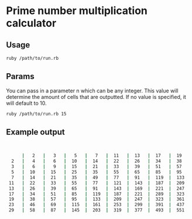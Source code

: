 Prime number multiplication calculator 
=========================================

Usage
------

```bash
ruby /path/to/run.rb
```

Params
--------

You can pass in a parameter n which can be any integer.  This value will determine the amount of cells that are outputted.  If no value is specified, it will default to 10.

```bash
ruby /path/to/run.rb 15
```

Example output
---------------
```bash


      |   2   |   3   |   5   |   7   |  11   |  13   |  17   |  19   |  23   |  29   |
  2   |   4   |   6   |  10   |  14   |  22   |  26   |  34   |  38   |  46   |  58   |
  3   |   6   |   9   |  15   |  21   |  33   |  39   |  51   |  57   |  69   |  87   |
  5   |  10   |  15   |  25   |  35   |  55   |  65   |  85   |  95   |  115  |  145  |
  7   |  14   |  21   |  35   |  49   |  77   |  91   |  119  |  133  |  161  |  203  |
 11   |  22   |  33   |  55   |  77   |  121  |  143  |  187  |  209  |  253  |  319  |
 13   |  26   |  39   |  65   |  91   |  143  |  169  |  221  |  247  |  299  |  377  |
 17   |  34   |  51   |  85   |  119  |  187  |  221  |  289  |  323  |  391  |  493  |
 19   |  38   |  57   |  95   |  133  |  209  |  247  |  323  |  361  |  437  |  551  |
 23   |  46   |  69   |  115  |  161  |  253  |  299  |  391  |  437  |  529  |  667  |
 29   |  58   |  87   |  145  |  203  |  319  |  377  |  493  |  551  |  667  |  841  |



 ```
